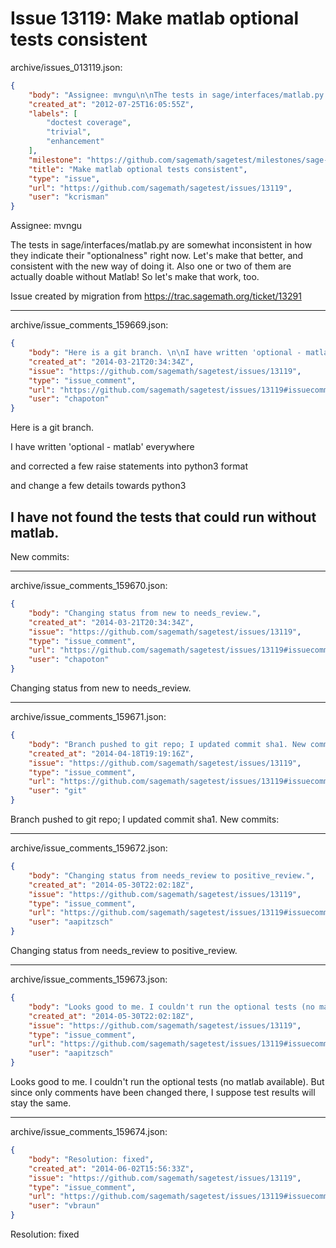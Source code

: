 # Issue 13119: Make matlab optional tests consistent

archive/issues_013119.json:
```json
{
    "body": "Assignee: mvngu\n\nThe tests in sage/interfaces/matlab.py are somewhat inconsistent in how they indicate their \"optionalness\" right now.  Let's make that better, and consistent with the new way of doing it.  Also one or two of them are actually doable without Matlab!  So let's make that work, too.\n\nIssue created by migration from https://trac.sagemath.org/ticket/13291\n\n",
    "created_at": "2012-07-25T16:05:55Z",
    "labels": [
        "doctest coverage",
        "trivial",
        "enhancement"
    ],
    "milestone": "https://github.com/sagemath/sagetest/milestones/sage-6.3",
    "title": "Make matlab optional tests consistent",
    "type": "issue",
    "url": "https://github.com/sagemath/sagetest/issues/13119",
    "user": "kcrisman"
}
```
Assignee: mvngu

The tests in sage/interfaces/matlab.py are somewhat inconsistent in how they indicate their "optionalness" right now.  Let's make that better, and consistent with the new way of doing it.  Also one or two of them are actually doable without Matlab!  So let's make that work, too.

Issue created by migration from https://trac.sagemath.org/ticket/13291





---

archive/issue_comments_159669.json:
```json
{
    "body": "Here is a git branch. \n\nI have written 'optional - matlab' everywhere\n\nand corrected a few raise statements into python3 format\n\nand change a few details towards python3\n\n\nI have not found the tests that could run without matlab.\n----\nNew commits:",
    "created_at": "2014-03-21T20:34:34Z",
    "issue": "https://github.com/sagemath/sagetest/issues/13119",
    "type": "issue_comment",
    "url": "https://github.com/sagemath/sagetest/issues/13119#issuecomment-159669",
    "user": "chapoton"
}
```

Here is a git branch. 

I have written 'optional - matlab' everywhere

and corrected a few raise statements into python3 format

and change a few details towards python3


I have not found the tests that could run without matlab.
----
New commits:



---

archive/issue_comments_159670.json:
```json
{
    "body": "Changing status from new to needs_review.",
    "created_at": "2014-03-21T20:34:34Z",
    "issue": "https://github.com/sagemath/sagetest/issues/13119",
    "type": "issue_comment",
    "url": "https://github.com/sagemath/sagetest/issues/13119#issuecomment-159670",
    "user": "chapoton"
}
```

Changing status from new to needs_review.



---

archive/issue_comments_159671.json:
```json
{
    "body": "Branch pushed to git repo; I updated commit sha1. New commits:",
    "created_at": "2014-04-18T19:19:16Z",
    "issue": "https://github.com/sagemath/sagetest/issues/13119",
    "type": "issue_comment",
    "url": "https://github.com/sagemath/sagetest/issues/13119#issuecomment-159671",
    "user": "git"
}
```

Branch pushed to git repo; I updated commit sha1. New commits:



---

archive/issue_comments_159672.json:
```json
{
    "body": "Changing status from needs_review to positive_review.",
    "created_at": "2014-05-30T22:02:18Z",
    "issue": "https://github.com/sagemath/sagetest/issues/13119",
    "type": "issue_comment",
    "url": "https://github.com/sagemath/sagetest/issues/13119#issuecomment-159672",
    "user": "aapitzsch"
}
```

Changing status from needs_review to positive_review.



---

archive/issue_comments_159673.json:
```json
{
    "body": "Looks good to me. I couldn't run the optional tests (no matlab available). But since only comments have been changed there, I suppose test results will stay the same.",
    "created_at": "2014-05-30T22:02:18Z",
    "issue": "https://github.com/sagemath/sagetest/issues/13119",
    "type": "issue_comment",
    "url": "https://github.com/sagemath/sagetest/issues/13119#issuecomment-159673",
    "user": "aapitzsch"
}
```

Looks good to me. I couldn't run the optional tests (no matlab available). But since only comments have been changed there, I suppose test results will stay the same.



---

archive/issue_comments_159674.json:
```json
{
    "body": "Resolution: fixed",
    "created_at": "2014-06-02T15:56:33Z",
    "issue": "https://github.com/sagemath/sagetest/issues/13119",
    "type": "issue_comment",
    "url": "https://github.com/sagemath/sagetest/issues/13119#issuecomment-159674",
    "user": "vbraun"
}
```

Resolution: fixed
